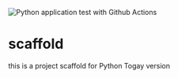 ![Python application test with Github Actions](https://github.com/noahgift/scaffold/workflows/Python%20application%20test%20with%20Github%20Actions/badge.svg)

# scaffold
this is a project scaffold for Python Togay version
